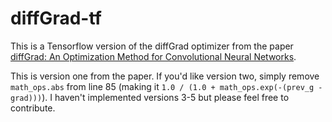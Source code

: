 # diffGrad-tf

This is a Tensorflow version of the diffGrad optimizer from the paper [diffGrad: An Optimization Method for 
Convolutional Neural Networks](https://arxiv.org/abs/1909.11015).

This is version one from the paper. If you'd like version two, simply remove `math_ops.abs` from line 85 (making it
`1.0 / (1.0 + math_ops.exp(-(prev_g - grad)))`). I haven't implemented versions 3-5 but please feel free to contribute.
